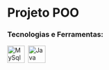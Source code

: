 # Projeto POO
### Tecnologias e Ferramentas:
 <div style="display=inline-block">
    <img height=40 title="MySql" alt="MySql" src="https://cdn.jsdelivr.net/gh/devicons/devicon/icons/mysql/mysql-original.svg" />&nbsp;
    <img height=40 title="VsCode" alt="Java" src="https://cdn.jsdelivr.net/gh/devicons/devicon@latest/icons/java/java-original.svg"/>&nbsp;
 </div>
